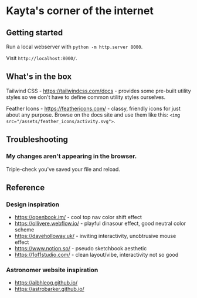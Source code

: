 # Kayta's corner of the internet

## Getting started

Run a local webserver with `python -m http.server 8000`.

Visit `http://localhost:8000/`.

## What's in the box

Tailwind CSS - https://tailwindcss.com/docs - provides some pre-built utility styles so we don't have to define common utility styles ourselves.

Feather Icons - https://feathericons.com/ - classy, friendly icons for just about any purpose. Browse on the docs site and use them like this: `<img src="/assets/feather_icons/activity.svg">`.

## Troubleshooting

### My changes aren't appearing in the browser.

Triple-check you've saved your file and reload.

## Reference

### Design inspiration

- https://openbook.im/ - cool top nav color shift effect
- https://ollivere.webflow.io/ - playful dinasour effect, good neutral color scheme
- https://daveholloway.uk/ - inviting interactivity, unobtrusive mouse effect
- https://www.notion.so/ - pseudo sketchbook aesthetic
- https://1of1studio.com/ - clean layout/vibe, interactivity not so good

### Astronomer website inspiration

- https://aibhleog.github.io/
- https://astrobarker.github.io/
